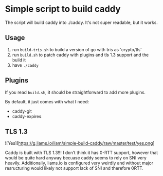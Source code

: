 # Simple script to build caddy
The script will build caddy into ./caddy. It's not super readable, but it works. 

## Usage
1. run `build-tris.sh` to build a version of go with tris as 'crypto/tls'
2. run `build.sh` to patch caddy with plugins and tls 1.3 support and the build it
3. have `./caddy`


## Plugins
If you read `build.sh`, it should be straightforward to add more plugins.

By default, it just comes with what I need:
* caddy-git
* caddy-expires

## TLS 1.3
![Yes][https://g.liams.io/liam/simple-build-caddy/raw/master/test/yes.png]

Caddy is built with TLS 1.3!!! I don't think it has 0-RTT support, however that would be quite hard anyway becuase caddy seems to rely on SNI very heavily. Additionally, liams.io is configured very weirdly and without major resructuring would likely not support lack of SNI and therefore 0RTT.
